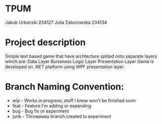 # TPUM
Jakub Urbanski 234127
Julia Zaborowska 234134

# Project description
Simple text based game that have archtecture splited onto separate layers which are:
Data Layer
Buissness Logic Layer
Presentation Layer
Game is developed on .NET platform using WPF presentation layer.

# Branch Naming Convention:
* wip - Works in progress; stuff I know won't be finished soon
* feat - Feature I'm adding or expanding
* bug - Bug fix or experiment
* junk - Throwaway branch created to experiment

